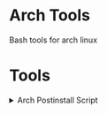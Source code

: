 # Arch Tools
Bash tools for arch linux

# Tools
<details>
  <summary>Arch Postinstall Script</summary>
  
  ### Bear in mind that this enviroment utilizes:
  * **Window Manager:** BSPWM
  * **Application Launcher:** Rofi
  * **Status Bar:** Polybar
  * **Terminal Emulator:** Kitty
  * **Text Editor:** Neovim

  ## 
  * **Note:** The dotfiles for this enviroment are copied from my [Dotifles](https://github.com/ValenRM/Dotfiles) repository.

  ## Download the Scirpt & Give Execution Permitions
  ```
  curl -LJO https://raw.githubusercontent.com/ValenRM/Arch-Tools/main/tools/arch-postinstall/postinstall.sh && chmod +x postinstall.sh
  ```


  ## Run the Script
  ```
  ./postinstall.sh
  ```
</details>

